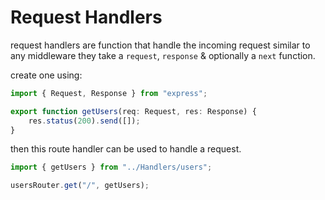 # Request Handlers

request handlers are function that handle the incoming request similar to any middleware they take a `request`, `response` & optionally a `next` function.

create one using:

```typescript
import { Request, Response } from "express";

export function getUsers(req: Request, res: Response) {
	res.status(200).send([]);
}
```

then this route handler can be used to handle a request.

```typescript
import { getUsers } from "../Handlers/users";

usersRouter.get("/", getUsers);

```
